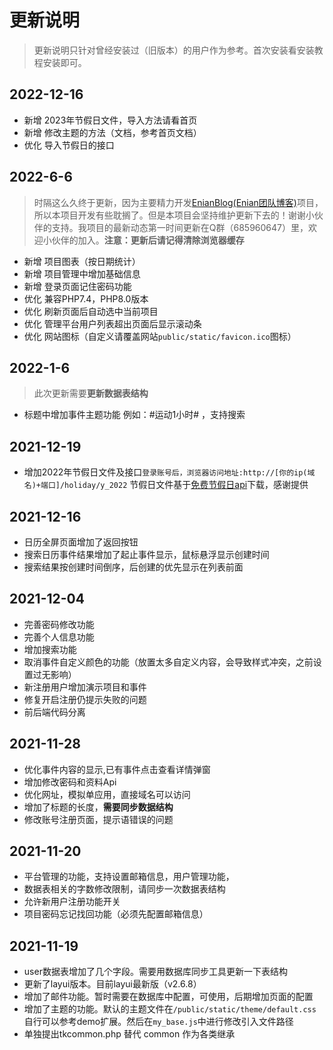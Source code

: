# 更新说明

> 更新说明只针对曾经安装过（旧版本）的用户作为参考。首次安装看安装教程安装即可。

## 2022-12-16
- 新增 2023年节假日文件，导入方法请看首页
- 新增 修改主题的方法（文档，参考首页文档）
- 优化 导入节假日的接口


## 2022-6-6

> 时隔这么久终于更新，因为主要精力开发[EnianBlog(Enian团队博客)](https://gitee.com/hslr/enian_blog)项目，所以本项目开发有些耽搁了。但是本项目会坚持维护更新下去的！谢谢小伙伴的支持。我项目的最新动态第一时间更新在Q群（685960647）里，欢迎小伙伴的加入。**注意：更新后请记得清除浏览器缓存**

- 新增 项目图表（按日期统计）
- 新增 项目管理中增加基础信息
- 新增 登录页面记住密码功能
- 优化 兼容PHP7.4，PHP8.0版本
- 优化 刷新页面后自动选中当前项目
- 优化 管理平台用户列表超出页面后显示滚动条
- 优化 网站图标（自定义请覆盖网站`public/static/favicon.ico`图标）

## 2022-1-6

> 此次更新需要**更新数据表结构**

* 标题中增加事件主题功能 例如：#运动1小时# ，支持搜索

## 2021-12-19

- 增加2022年节假日文件及接口`登录账号后，浏览器访问地址:http://[你的ip(域名)+端口]/holiday/y_2022` 节假日文件基于[免费节假日api](http://timor.tech/api/holiday)下载，感谢提供

## 2021-12-16

- 日历全屏页面增加了返回按钮
- 搜索日历事件结果增加了起止事件显示，鼠标悬浮显示创建时间
- 搜索结果按创建时间倒序，后创建的优先显示在列表前面

## 2021-12-04

- 完善密码修改功能
- 完善个人信息功能
- 增加搜索功能
- 取消事件自定义颜色的功能（放置太多自定义内容，会导致样式冲突，之前设置过无影响）
- 新注册用户增加演示项目和事件
- 修复开启注册仍提示失败的问题
- 前后端代码分离

## 2021-11-28

* 优化事件内容的显示,已有事件点击查看详情弹窗
* 增加修改密码和资料Api
* 优化网址，模拟单应用，直接域名可以访问
* 增加了标题的长度，**需要同步数据结构**
* 修改账号注册页面，提示语错误的问题

## 2021-11-20

* 平台管理的功能，支持设置邮箱信息，用户管理功能，
* 数据表相关的字数修改限制，请同步一次数据表结构
* 允许新用户注册功能开关
* 项目密码忘记找回功能（必须先配置邮箱信息）


## 2021-11-19

* user数据表增加了几个字段。需要用数据库同步工具更新一下表结构
* 更新了layui版本。目前layui最新版（v2.6.8）
* 增加了邮件功能。暂时需要在数据库中配置，可使用，后期增加页面的配置
* 增加了主题的功能。默认的主题文件在`/public/static/theme/default.css`
自行可以参考demo扩展。然后在`my_base.js`中进行修改引入文件路径
* 单独提出tkcommon.php 替代 common 作为各类继承